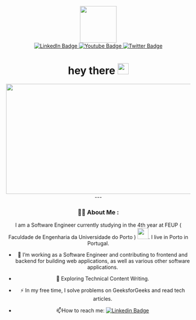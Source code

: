  <div id="header" align="center">
   <img src="https://media.giphy.com/media/M9gbBd9nbDrOTu1Mqx/giphy.gif" width="100"/>

   <div id="badges">
    <a href="your-linkedin-URL">
      <img src="https://img.shields.io/badge/LinkedIn-blue?style=for-the-badge&logo=linkedin&logoColor=white" alt="LinkedIn Badge"/>
    </a>
    <a href="your-youtube-URL">
      <img src="https://img.shields.io/badge/YouTube-red?style=for-the-badge&logo=youtube&logoColor=white" alt="Youtube Badge"/>
    </a>
    <a href="your-twitter-URL">
      <img src="https://img.shields.io/badge/Twitter-blue?style=for-the-badge&logo=twitter&logoColor=white" alt="Twitter Badge"/>
    </a>
  </div>
  
  <img src="https://komarev.com/ghpvc/?username=JoaoMIEIC&style=flat-square&color=blue" alt=""/>
  
  <h1>
    hey there
    <img src="https://media.giphy.com/media/hvRJCLFzcasrR4ia7z/giphy.gif" width="30px"/>
  </h1>

  <div align="center">
    <img src="https://media.giphy.com/media/dWesBcTLavkZuG35MI/giphy.gif" width="600" height="300"/>
  </div>
  ---

  ### :man_technologist: About Me :
  
  I am a Software Engineer currently studying in the 4th year at FEUP ( Faculdade de Engenharia da Universidade do Porto ) <img src="https://media.giphy.com/media/WUlplcMpOCEmTGBtBW/giphy.gif" width="30">. I live in Porto in Portugal.

- :telescope: I’m working as a Software Engineer and contributing to frontend and backend for building web applications, as well as various other software applications.

- :seedling: Exploring Technical Content Writing.

- :zap: In my free time, I solve problems on GeeksforGeeks and read tech articles.

- :mailbox:How to reach me: [![Linkedin Badge](https://img.shields.io/badge/-kakbar-blue?style=flat&logo=Linkedin&logoColor=white)](your-linkedin-url)
</div>

